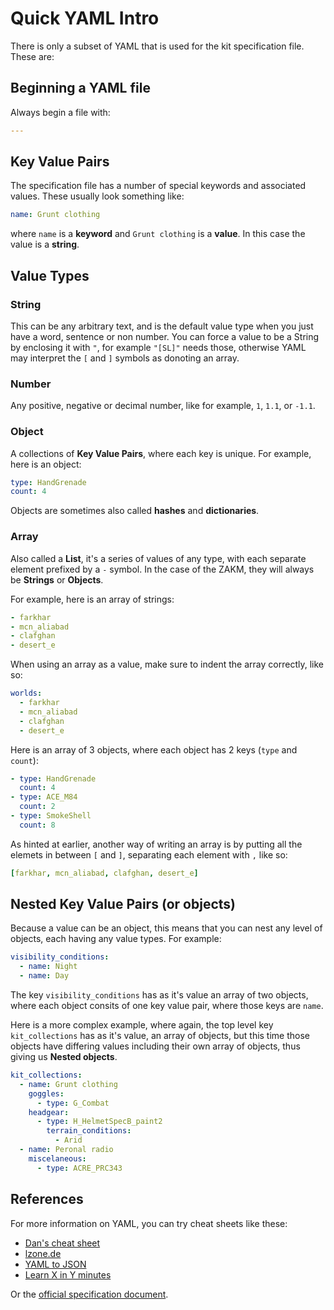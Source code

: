 # Quick YAML Intro

There is only a subset of YAML that is used for the kit specification file. These are:

## Beginning a YAML file

Always begin a file with:

```yaml
---
```

## Key Value Pairs

The specification file has a number of special keywords and associated values.
These usually look something like:

```yaml
name: Grunt clothing
```

where `name` is a **keyword** and `Grunt clothing` is a **value**.
In this case the value is a **string**.

## Value Types

### String

This can be any arbitrary text, and is the default value type when you just have a word, sentence or non number. You can force a value to be a String by enclosing it with `"`, for example `"[SL]"` needs those, otherwise YAML may interpret the `[` and `]` symbols as donoting an array.

### Number

Any positive, negative or decimal number, like for example, `1`, `1.1`, or `-1.1`.

### Object

A collections of **Key Value Pairs**, where each key is unique. For example, here is an object:

```yaml
type: HandGrenade
count: 4
```

Objects are sometimes also called **hashes** and **dictionaries**.

### Array

Also called a **List**, it's a series of values of any type, with each separate element prefixed by a `-` symbol. In the case of the ZAKM, they will always be **Strings** or **Objects**.

For example, here is an array of strings:

```yaml
- farkhar
- mcn_aliabad
- clafghan
- desert_e
```

When using an array as a value, make sure to indent the array correctly, like so:

```yaml
worlds:
  - farkhar
  - mcn_aliabad
  - clafghan
  - desert_e
```

Here is an array of 3 objects, where each object has 2 keys (`type` and `count`):

```yaml
- type: HandGrenade
  count: 4
- type: ACE_M84
  count: 2
- type: SmokeShell
  count: 8
```

As hinted at earlier, another way of writing an array is by putting all the elemets in between `[` and `]`, separating each element with `,` like so:

```yaml
[farkhar, mcn_aliabad, clafghan, desert_e]
```

## Nested Key Value Pairs (or objects)

Because a value can be an object, this means that you can nest any level of objects, each having any value types. For example:

```yaml
visibility_conditions:
  - name: Night
  - name: Day
```

The key `visibility_conditions` has as it's value an array of two objects, where each object consits of one key value pair, where those keys are `name`.

Here is a more complex example, where again, the top level key `kit_collections` has as it's value, an array of objects, but this time those objects have differing values including their own array of objects, thus giving us **Nested objects**.

```yaml
kit_collections:
  - name: Grunt clothing
    goggles:
      - type: G_Combat
    headgear:
      - type: H_HelmetSpecB_paint2
        terrain_conditions:
          - Arid
  - name: Peronal radio
    miscelaneous:
      - type: ACRE_PRC343
```

## References

For more information on YAML, you can try cheat sheets like these:

* [Dan's cheat sheet](https://cheat.readthedocs.io/en/latest/yaml.html)
* [lzone.de](https://lzone.de//cheat-sheet/YAML)
* [YAML to JSON](https://medium.com/@kenichishibata/yaml-to-json-cheatsheet-c3ac3ef519b8)
* [Learn X in Y minutes](https://learnxinyminutes.com/docs/yaml/)

Or the [official specification document](https://yaml.org/spec/1.2/spec.html).
